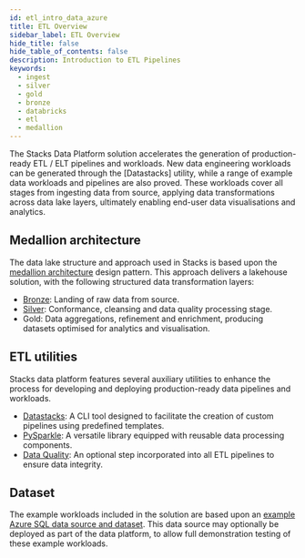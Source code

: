 ```yaml
---
id: etl_intro_data_azure
title: ETL Overview
sidebar_label: ETL Overview
hide_title: false
hide_table_of_contents: false
description: Introduction to ETL Pipelines
keywords:
  - ingest
  - silver
  - gold
  - bronze
  - databricks
  - etl
  - medallion
---
```


The Stacks Data Platform solution accelerates the generation of production-ready ETL / ELT pipelines and workloads. New data engineering workloads can be generated through the [Datastacks] utility, while a range of example data workloads and pipelines are also proved. These workloads cover all stages from
ingesting data from source, applying data transformations across data lake layers, ultimately enabling end-user data
visualisations and analytics.

## Medallion architecture

The data lake structure and approach used in Stacks is based upon the
[medallion architecture](https://www.databricks.com/glossary/medallion-architecture) design pattern. This approach
delivers a lakehouse solution, with the following structured data transformation layers:

* [Bronze](ingest_data_azure.md): Landing of raw data from source.
* [Silver](data_processing.md): Conformance, cleansing and data quality processing stage.
* Gold: Data aggregations, refinement and enrichment, producing datasets optimised for analytics and visualisation.

## ETL utilities

Stacks data platform features several auxiliary utilities to enhance the process for developing and deploying
production-ready data pipelines and workloads.

* [Datastacks](datastacks.md): A CLI tool designed to facilitate the creation of custom pipelines using predefined templates.
* [PySparkle](pysparkle/pysparkle_quickstart.md): A versatile library equipped with reusable data processing components.
* [Data Quality](data_quality_azure.md): An optional step incorporated into all ETL pipelines to ensure data integrity.

## Dataset

The example workloads included in the solution are based upon an
[example Azure SQL data source and dataset](../getting_started/example_data_source.md). This data source may optionally
be deployed as part of the data platform, to allow full demonstration testing of these example workloads.
